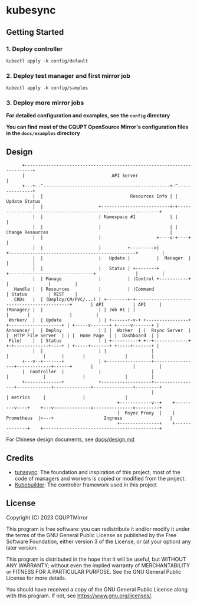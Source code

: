 # kubesync

## Getting Started

### 1. Deploy controller

```shell
kubectl apply -k config/default
```

### 2. Deploy test manager and first mirror job

```shell
kubectl apply -k config/samples
```

### 3. Deploy more mirror jobs

**For detailed configuration and examples, see the `config` directory**

**You can find most of the CQUPT OpenSource Mirror's configuration files in the `docs/examples` directory**

## Design

```
      +-------------------------------------------------------------------------+
      |                                 API Server                              |
      +---+--^------------------------------------------------+-^---------------+
          |  |                                 Resources Info | | Update Status
          |  |                     +--------------------------+-+---------------------------------------------------------------+
          |  |                     | Namespace #1             | |                                                               |
          |  |                     |                          | | Change Resources                                              |
          |  |                     |                     +----v-+----+                                                          |
          |  |                     |          +--------->|           +------------------------------------------------+         |
          |  |                     |   Update |          |  Manager  |                                                |         |
          |  |                     |   Status | +--------+           +--------------------------------+               |         |
          |  | Manage              |          | |Control +-----------+                                |               |         |
   Handle |  | Resources           |          | |Command                                              | Status        | REST    |
   CRDs   |  | (Deploy/CM/PVC/...) | +--------+-+---------------------------------------------+       | API           | API     |
(Manager/ |  |                     | | Job #1 | |                                             |       |               |         |
 Worker/  |  | Update              | | +------+-v-+ +----------------+ +--------------------+ | +-----v-------+ +-----v-------+ |
Announce/ |  | Deploy              | | |  Worker  | |  Rsync Server  | |  HTTP File Server  | | |  Home Page  | |  Dashboard  | |
 File)    |  | Status              | | +----------+ +--+-------------+ +-+-------------+----+ | +-----+-------+ +-----+-------+ |
          |  |                     | |                 |                 |             |      |       |               |         |
      +---v--+-------+             | +-----------------+-----------------+-------------+------+       |               |         |
      |  Controller  |             |                   |                 |             |              |               |         |
      +--------------+             +-------------------+-----------------+-------------+--------------+---------------+---------+
                                                       |                 | metrics     |              |               |
                                          +------------v--+    +---------v----+    +---v--------------v---------------v---------+
                                          |  Rsync Proxy  |    |  Prometheus  |<---+                   Ingress                  |
                                          +---------------+    +--------------+    +--------------------------------------------+
```

For Chinese design documents, see [docs/design.md](https://github.com/CQUPTMirror/kubesync/blob/master/docs/design.md)

## Credits

- [tunasync](https://github.com/tuna/tunasync): The foundation and inspiration of this project, most of the code of managers and workers is copied or modified from the project.
- [Kubebuilder](https://github.com/kubernetes-sigs/kubebuilder): The controller framework used in this project

## License

Copyright (C) 2023  CQUPTMirror

This program is free software: you can redistribute it and/or modify
it under the terms of the GNU General Public License as published by
the Free Software Foundation, either version 3 of the License, or
(at your option) any later version.

This program is distributed in the hope that it will be useful,
but WITHOUT ANY WARRANTY; without even the implied warranty of
MERCHANTABILITY or FITNESS FOR A PARTICULAR PURPOSE.  See the
GNU General Public License for more details.

You should have received a copy of the GNU General Public License
along with this program.  If not, see <https://www.gnu.org/licenses/>.
